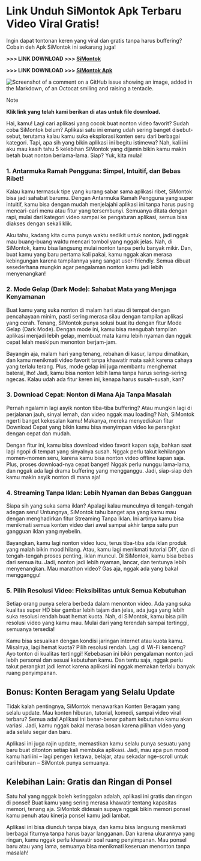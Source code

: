 # Link Unduh SiMontok Apk Terbaru Video Viral Gratis!
Ingin dapat tontonan keren yang viral dan gratis tanpa harus buffering? Cobain deh Apk SiMontok ini sekarang juga!

**>>> LINK DOWNLOAD >>> [SiMontok](https://simontok.kkpbalikpapan.id/)**

**>>> LINK DOWNLOAD >>> [SiMontok Apk](https://simontok.kkpbalikpapan.id/)**

![Screenshot of a comment on a GitHub issue showing an image, added in the Markdown, of an Octocat smiling and raising a tentacle.](https://simontok.kkpbalikpapan.id/wp-content/uploads/2024/08/simontok.webp)

> [!NOTE]
> **Klik link yang telah kami berikan di atas untuk file download.**

Hai, kamu! Lagi cari aplikasi yang cocok buat nonton video favorit? Sudah coba SiMontok belum? Aplikasi satu ini emang udah sering banget disebut-sebut, terutama kalau kamu suka eksplorasi konten seru dari berbagai kategori. Tapi, apa sih yang bikin aplikasi ini begitu istimewa? Nah, kali ini aku mau kasih tahu 5 kelebihan SiMontok yang dijamin bikin kamu makin betah buat nonton berlama-lama. Siap? Yuk, kita mulai!

### 1. Antarmuka Ramah Pengguna: Simpel, Intuitif, dan Bebas Ribet!

Kalau kamu termasuk tipe yang kurang sabar sama aplikasi ribet, SiMontok bisa jadi sahabat barumu. Dengan Antarmuka Ramah Pengguna yang super intuitif, kamu bisa dengan mudah menjelajahi aplikasi ini tanpa harus pusing mencari-cari menu atau fitur yang tersembunyi. Semuanya ditata dengan rapi, mulai dari kategori video sampai ke pengaturan aplikasi, semua bisa diakses dengan sekali klik.

Aku tahu, kadang kita cuma punya waktu sedikit untuk nonton, jadi nggak mau buang-buang waktu mencari tombol yang nggak jelas. Nah, di SiMontok, kamu bisa langsung mulai nonton tanpa perlu banyak mikir. Dan, buat kamu yang baru pertama kali pakai, kamu nggak akan merasa kebingungan karena tampilannya yang sangat user-friendly. Semua dibuat sesederhana mungkin agar pengalaman nonton kamu jadi lebih menyenangkan!

### 2. Mode Gelap (Dark Mode): Sahabat Mata yang Menjaga Kenyamanan

Buat kamu yang suka nonton di malam hari atau di tempat dengan pencahayaan minim, pasti sering merasa silau dengan tampilan aplikasi yang cerah. Tenang, SiMontok punya solusi buat itu dengan fitur Mode Gelap (Dark Mode). Dengan mode ini, kamu bisa mengubah tampilan aplikasi menjadi lebih gelap, membuat mata kamu lebih nyaman dan nggak cepat lelah meskipun menonton berjam-jam.

Bayangin aja, malam hari yang tenang, rebahan di kasur, lampu dimatikan, dan kamu menikmati video favorit tanpa khawatir mata sakit karena cahaya yang terlalu terang. Plus, mode gelap ini juga membantu menghemat baterai, lho! Jadi, kamu bisa nonton lebih lama tanpa harus sering-sering ngecas. Kalau udah ada fitur keren ini, kenapa harus susah-susah, kan?

### 3. Download Cepat: Nonton di Mana Aja Tanpa Masalah

Pernah ngalamin lagi asyik nonton tiba-tiba buffering? Atau mungkin lagi di perjalanan jauh, sinyal lemah, dan video nggak mau loading? Nah, SiMontok ngerti banget kekesalan kamu! Makanya, mereka menyediakan fitur Download Cepat yang bikin kamu bisa menyimpan video ke perangkat dengan cepat dan mudah.

Dengan fitur ini, kamu bisa download video favorit kapan saja, bahkan saat lagi ngopi di tempat yang sinyalnya susah. Nggak perlu takut kehilangan momen-momen seru, karena kamu bisa nonton video offline kapan saja. Plus, proses download-nya cepat banget! Nggak perlu nunggu lama-lama, dan nggak ada lagi drama buffering yang mengganggu. Jadi, siap-siap deh kamu makin asyik nonton di mana aja!

### 4. Streaming Tanpa Iklan: Lebih Nyaman dan Bebas Gangguan

Siapa sih yang suka sama iklan? Apalagi kalau munculnya di tengah-tengah adegan seru! Untungnya, SiMontok tahu banget apa yang kamu mau dengan menghadirkan fitur Streaming Tanpa Iklan. Ini artinya kamu bisa menikmati semua konten video dari awal sampai akhir tanpa satu pun gangguan iklan yang nyebelin.

Bayangkan, kamu lagi nonton video lucu, terus tiba-tiba ada iklan produk yang malah bikin mood hilang. Atau, kamu lagi menikmati tutorial DIY, dan di tengah-tengah proses penting, iklan muncul. Di SiMontok, kamu bisa bebas dari semua itu. Jadi, nonton jadi lebih nyaman, lancar, dan tentunya lebih menyenangkan. Mau marathon video? Gas aja, nggak ada yang bakal mengganggu!

### 5. Pilih Resolusi Video: Fleksibilitas untuk Semua Kebutuhan

Setiap orang punya selera berbeda dalam menonton video. Ada yang suka kualitas super HD biar gambar lebih tajam dan jelas, ada juga yang lebih suka resolusi rendah buat hemat kuota. Nah, di SiMontok, kamu bisa pilih resolusi video yang kamu mau. Mulai dari yang terendah sampai tertinggi, semuanya tersedia!

Kamu bisa sesuaikan dengan kondisi jaringan internet atau kuota kamu. Misalnya, lagi hemat kuota? Pilih resolusi rendah. Lagi di Wi-Fi kenceng? Ayo tonton di kualitas tertinggi! Kebebasan ini bikin pengalaman nonton jadi lebih personal dan sesuai kebutuhan kamu. Dan tentu saja, nggak perlu takut perangkat jadi lemot karena aplikasi ini nggak memakan terlalu banyak ruang penyimpanan.

## Bonus: Konten Beragam yang Selalu Update
Tidak kalah pentingnya, SiMontok menawarkan Konten Beragam yang selalu update. Mau konten hiburan, tutorial, komedi, sampai video viral terbaru? Semua ada! Aplikasi ini benar-benar paham kebutuhan kamu akan variasi. Jadi, kamu nggak bakal merasa bosan karena pilihan video yang ada selalu segar dan baru.

Aplikasi ini juga rajin update, memastikan kamu selalu punya sesuatu yang baru buat ditonton setiap kali membuka aplikasi. Jadi, mau apa pun mood kamu hari ini – lagi pengen ketawa, belajar, atau sekadar nge-scroll untuk cari hiburan – SiMontok punya semuanya.

## Kelebihan Lain: Gratis dan Ringan di Ponsel

Satu hal yang nggak boleh ketinggalan adalah, aplikasi ini gratis dan ringan di ponsel! Buat kamu yang sering merasa khawatir tentang kapasitas memori, tenang aja. SiMontok didesain supaya nggak bikin memori ponsel kamu penuh atau kinerja ponsel kamu jadi lambat.

Aplikasi ini bisa diunduh tanpa biaya, dan kamu bisa langsung menikmati berbagai fiturnya tanpa harus bayar langganan. Dan karena ukurannya yang ringan, kamu nggak perlu khawatir soal ruang penyimpanan. Mau ponsel baru atau yang lama, semuanya bisa menikmati keseruan menonton tanpa masalah!
